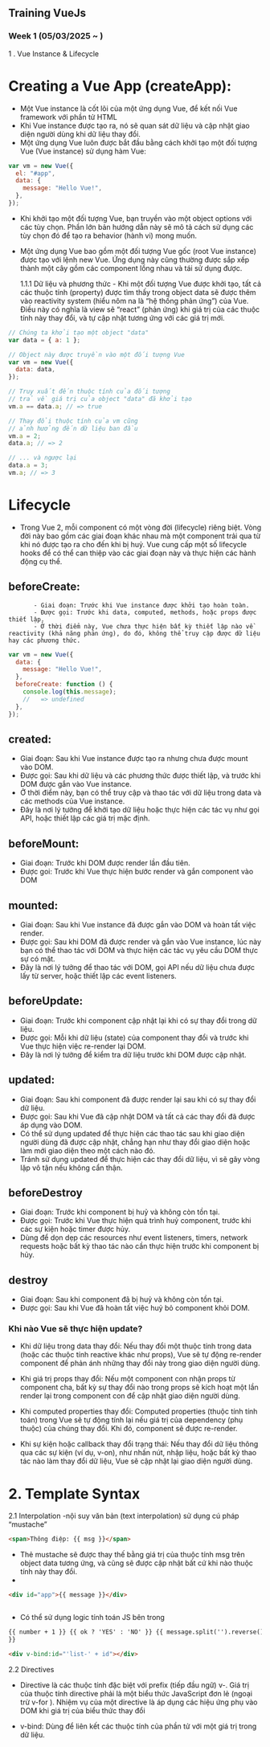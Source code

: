 ## Training VueJs

### Week 1 (05/03/2025 ~ )

1 . Vue Instance & Lifecycle

# Creating a Vue App (createApp):

- Một Vue instance là cốt lõi của một ứng dụng Vue, để kết nối Vue framework với phần tử HTML
- Khi Vue instance được tạo ra, nó sẽ quan sát dữ liệu và cập nhật giao diện người dùng khi dữ liệu thay đổi.
- Một ứng dụng Vue luôn được bắt đầu bằng cách khởi tạo một đối tượng Vue (Vue instance) sử dụng hàm Vue:

```js
var vm = new Vue({
  el: "#app",
  data: {
    message: "Hello Vue!",
  },
});
```

- Khi khởi tạo một đối tượng Vue, bạn truyền vào một object options với các tùy chọn. Phần lớn bản hướng dẫn này sẽ mô tả cách sử dụng các tùy chọn đó để tạo ra behavior (hành vi) mong muốn.

- Một ứng dụng Vue bao gồm một đối tượng Vue gốc (root Vue instance) được tạo với lệnh new Vue. Ứng dụng này cũng thường được sắp xếp thành một cây gồm các component lồng nhau và tái sử dụng được.

  1.1.1 Dữ liệu và phương thức - Khi một đối tượng Vue được khởi tạo, tất cả các thuộc tính (property) được tìm thấy trong object data sẽ được thêm vào reactivity system (hiểu nôm na là “hệ thống phản ứng”) của Vue. Điều này có nghĩa là view sẽ “react” (phản ứng) khi giá trị của các thuộc tính này thay đổi, và tự cập nhật tương ứng với các giá trị mới.

```js
// Chúng ta khởi tạo một object "data"
var data = { a: 1 };

// Object này được truyền vào một đối tượng Vue
var vm = new Vue({
  data: data,
});

// Truy xuất đến thuộc tính của đối tượng
// trả về giá trị của object "data" đã khởi tạo
vm.a == data.a; // => true

// Thay đổi thuộc tính của vm cũng
// ảnh hưởng đến dữ liệu ban đầu
vm.a = 2;
data.a; // => 2

// ... và ngược lại
data.a = 3;
vm.a; // => 3
```

# Lifecycle

- Trong Vue 2, mỗi component có một vòng đời (lifecycle) riêng biệt. Vòng đời này bao gồm các giai đoạn khác nhau mà một component trải qua từ khi nó được tạo ra cho đến khi bị huỷ. Vue cung cấp một số lifecycle hooks để có thể can thiệp vào các giai đoạn này và thực hiện các hành động cụ thể.

## beforeCreate:

           - Giai đoạn: Trước khi Vue instance được khởi tạo hoàn toàn.
           - Được gọi: Trước khi data, computed, methods, hoặc props được thiết lập.
           - Ở thời điểm này, Vue chưa thực hiện bất kỳ thiết lập nào về reactivity (khả năng phản ứng), do đó, không thể truy cập được dữ liệu hay các phương thức.

```js
var vm = new Vue({
  data: {
    message: "Hello Vue!",
  },
  beforeCreate: function () {
    console.log(this.message);
    //   => undefined
  },
});
```

## created:

- Giai đoạn: Sau khi Vue instance được tạo ra nhưng chưa được mount vào DOM.
- Được gọi: Sau khi dữ liệu và các phương thức được thiết lập, và trước khi DOM được gắn vào Vue instance.
- Ở thời điểm này, bạn có thể truy cập và thao tác với dữ liệu trong data và các methods của Vue instance.
- Đây là nơi lý tưởng để khởi tạo dữ liệu hoặc thực hiện các tác vụ như gọi API, hoặc thiết lập các giá trị mặc định.

## beforeMount:

- Giai đoạn: Trước khi DOM được render lần đầu tiên.
- Được goi: Trước khi Vue thực hiện bước render và gắn component vào DOM

## mounted:

- Giai đoạn: Sau khi Vue instance đã được gắn vào DOM và hoàn tất việc render.
- Được gọi: Sau khi DOM đã được render và gắn vào Vue instance, lúc này bạn có thể thao tác với DOM và thực hiện các tác vụ yêu cầu DOM thực sự có mặt.
- Đây là nơi lý tưởng để thao tác với DOM, gọi API nếu dữ liệu chưa được lấy từ server, hoặc thiết lập các event listeners.

## beforeUpdate:

- Giai đoạn: Trước khi component cập nhật lại khi có sự thay đổi trong dữ liệu.
- Được gọi: Mỗi khi dữ liệu (state) của component thay đổi và trước khi Vue thực hiện việc re-render lại DOM.
- Đây là nơi lý tưởng để kiểm tra dữ liệu trước khi DOM được cập nhật.

## updated:

- Giai đoạn: Sau khi component đã được render lại sau khi có sự thay đổi dữ liệu.
- Được gọi: Sau khi Vue đã cập nhật DOM và tất cả các thay đổi đã được áp dụng vào DOM.
- Có thể sử dụng updated để thực hiện các thao tác sau khi giao diện người dùng đã được cập nhật, chẳng hạn như thay đổi giao diện hoặc làm mới giao diện theo một cách nào đó.
- Tránh sử dụng updated để thực hiện các thay đổi dữ liệu, vì sẽ gây vòng lặp vô tận nếu không cẩn thận.

## beforeDestroy

- Giai đoạn: Trước khi component bị huỷ và không còn tồn tại.
- Được gọi: Trước khi Vue thực hiện quá trình huỷ component, trước khi các sự kiện hoặc timer được hủy.
- Dùng để dọn dẹp các resources như event listeners, timers, network requests hoặc bất kỳ thao tác nào cần thực hiện trước khi component bị hủy.

## destroy

- Giai đoạn: Sau khi component đã bị huỷ và không còn tồn tại.
- Được gọi: Sau khi Vue đã hoàn tất việc huỷ bỏ component khỏi DOM.

### Khi nào Vue sẽ thực hiện update?

- Khi dữ liệu trong data thay đổi: Nếu thay đổi một thuộc tính trong data (hoặc các thuộc tính reactive khác như props), Vue sẽ tự động re-render component để phản ánh những thay đổi này trong giao diện người dùng.

- Khi giá trị props thay đổi: Nếu một component con nhận props từ component cha, bất kỳ sự thay đổi nào trong props sẽ kích hoạt một lần render lại trong component con để cập nhật giao diện người dùng.

- Khi computed properties thay đổi: Computed properties (thuộc tính tính toán) trong Vue sẽ tự động tính lại nếu giá trị của dependency (phụ thuộc) của chúng thay đổi. Khi đó, component sẽ được re-render.

- Khi sự kiện hoặc callback thay đổi trạng thái: Nếu thay đổi dữ liệu thông qua các sự kiện (ví dụ, v-on), như nhấn nút, nhập liệu, hoặc bất kỳ thao tác nào làm thay đổi dữ liệu, Vue sẽ cập nhật lại giao diện người dùng.

# 2. Template Syntax

2.1 Interpolation -nội suy văn bản (text interpolation) sử dụng cú pháp “mustache”

```html
<span>Thông điệp: {{ msg }}</span>
```

- Thẻ mustache sẽ được thay thế bằng giá trị của thuộc tính msg trên object data tương ứng, và cũng sẽ được cập nhật bất cứ khi nào thuộc tính này thay đổi.
-

```html
<div id="app">{{ message }}</div>
```

<script>
  new Vue({
    el: '#app',
    data: {
      message: 'Hello Vue!'
    }
  });
</script>

```

```

- Có thể sử dụng logic tính toán JS bên trong

```html
{{ number + 1 }} {{ ok ? 'YES' : 'NO' }} {{ message.split('').reverse().join('')
}}

<div v-bind:id="'list-' + id"></div>
```

2.2 Directives

- Directive là các thuộc tính đặc biệt với prefix (tiếp đầu ngữ) v-. Giá trị của thuộc tính directive phải là một biểu thức JavaScript đơn lẻ (ngoại trừ v-for ). Nhiệm vụ của một directive là áp dụng các hiệu ứng phụ vào DOM khi giá trị của biểu thức thay đổi

- v-bind: Dùng để liên kết các thuộc tính của phần tử với một giá trị trong dữ liệu.
